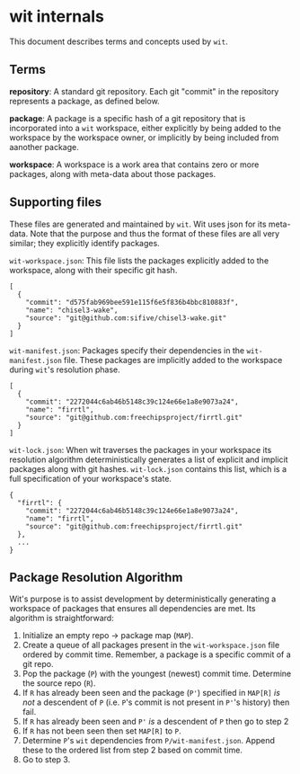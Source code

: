 # wit internals
This document describes terms and concepts used by `wit`.


## Terms

**repository**: A standard git repository. Each git "commit" in the repository represents a package, as defined below.

**package**: A package is a specific hash of a git repository that is incorporated into a `wit` workspace, either explicitly by being added to the workspace by the workspace owner, or implicitly by being included from aanother package.

**workspace**: A workspace is a work area that contains zero or more packages, along with meta-data about those packages.


## Supporting files

These files are generated and maintained by `wit`. Wit uses json for its meta-data. Note that the purpose and thus the format of these files are all very similar; they explicitly identify packages.

`wit-workspace.json`: This file lists the packages explicitly added to the workspace, along with their specific git hash.
```
[
  {
    "commit": "d575fab969bee591e115f6e5f836b4bbc810883f",
    "name": "chisel3-wake",
    "source": "git@github.com:sifive/chisel3-wake.git"
  }
]
```

`wit-manifest.json`: Packages specify their dependencies in the `wit-manifest.json` file. These packages are implicitly added to the workspace during `wit`'s resolution phase.
```
[
  {
    "commit": "2272044c6ab46b5148c39c124e66e1a8e9073a24",
    "name": "firrtl",
    "source": "git@github.com:freechipsproject/firrtl.git"
  }
]
```

`wit-lock.json`: When wit traverses the packages in your workspace its resolution algorithm deterministically generates a list of explicit and implicit packages along with git hashes. `wit-lock.json` contains this list, which is a full specification of your workspace's state.

```
{
  "firrtl": {
    "commit": "2272044c6ab46b5148c39c124e66e1a8e9073a24",
    "name": "firrtl",
    "source": "git@github.com:freechipsproject/firrtl.git"
  },
  ...
}
```


## Package Resolution Algorithm

Wit's purpose is to assist development by deterministically generating a workspace of packages that ensures all dependencies are met. Its algorithm is straightforward:

1. Initialize an empty repo -> package map (`MAP`).
2. Create a queue of all packages present in the `wit-workspace.json` file ordered by commit time. Remember, a package is a specific commit of a git repo.
3. Pop the package (`P`) with the youngest (newest) commit time. Determine the source repo (`R`).
4. If `R` has already been seen and the package (`P'`) specified in `MAP[R]` _is not_ a descendent of `P` (i.e. `P`'s commit is not present in `P'`'s history) then fail.
5. If `R` has already been seen and `P'` _is_ a descendent of `P` then go to step 2
6. If `R` has not been seen then set `MAP[R]` to `P`.
7. Determine `P`'s `wit` dependencies from `P/wit-manifest.json`. Append these to the ordered list from step 2 based on commit time.
8. Go to step 3.

